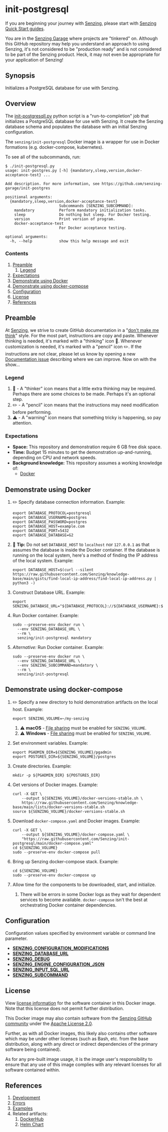 # init-postgresql

If you are beginning your journey with
[Senzing](https://senzing.com/),
please start with
[Senzing Quick Start guides](https://docs.senzing.com/quickstart/).

You are in the
[Senzing Garage](https://github.com/senzing-garage)
where projects are "tinkered" on.
Although this GitHub repository may help you understand an approach to using Senzing,
it's not considered to be "production ready" and is not considered to be part of the Senzing product.
Heck, it may not even be appropriate for your application of Senzing!

## Synopsis

Initializes a PostgreSQL database for use with Senzing.

## Overview

The [init-postgresqll.py](init-postgresql.py) python script is a "run-to-completion" job
that initializes a PostgreSQL database for use with Senzing.
It create the Senzing database schema
and populates the database with an initial Senzing configuration.

The `senzing/init-postgresql` Docker image is a wrapper for use in Docker formations (e.g. docker-compose, kubernetes).

To see all of the subcommands, run:

```console
$ ./init-postgresql.py
usage: init-postgres.py [-h] {mandatory,sleep,version,docker-acceptance-test} ...

Add description. For more information, see https://github.com/senzing-garage/init-postgres

positional arguments:
  {mandatory,sleep,version,docker-acceptance-test}
                        Subcommands [SENZING_SUBCOMMAND]:
    mandatory           Perform mandatory initialization tasks.
    sleep               Do nothing but sleep. For Docker testing.
    version             Print version of program.
    docker-acceptance-test
                        For Docker acceptance testing.

optional arguments:
  -h, --help            show this help message and exit
```

### Contents

1. [Preamble](#preamble)
    1. [Legend](#legend)
1. [Expectations](#expectations)
1. [Demonstrate using Docker](#demonstrate-using-docker)
1. [Demonstrate using docker-compose](#demonstrate-using-docker-compose)
1. [Configuration](#configuration)
1. [License](#license)
1. [References](#references)

## Preamble

At [Senzing](http://senzing.com),
we strive to create GitHub documentation in a
"[don't make me think](https://github.com/senzing-garage/knowledge-base/blob/main/WHATIS/dont-make-me-think.md)" style.
For the most part, instructions are copy and paste.
Whenever thinking is needed, it's marked with a "thinking" icon :thinking:.
Whenever customization is needed, it's marked with a "pencil" icon :pencil2:.
If the instructions are not clear, please let us know by opening a new
[Documentation issue](https://github.com/senzing-garage/init-postgresql/issues/new?template=documentation_request.md)
describing where we can improve.   Now on with the show...

### Legend

1. :thinking: - A "thinker" icon means that a little extra thinking may be required.
   Perhaps there are some choices to be made.
   Perhaps it's an optional step.
1. :pencil2: - A "pencil" icon means that the instructions may need modification before performing.
1. :warning: - A "warning" icon means that something tricky is happening, so pay attention.

### Expectations

- **Space:** This repository and demonstration require 6 GB free disk space.
- **Time:** Budget 15 minutes to get the demonstration up-and-running, depending on CPU and network speeds.
- **Background knowledge:** This repository assumes a working knowledge of:
  - [Docker](https://github.com/senzing-garage/knowledge-base/blob/main/WHATIS/docker.md)

## Demonstrate using Docker

1. :pencil2: Specify database connection information.
   Example:

    ```console
    export DATABASE_PROTOCOL=postgresql
    export DATABASE_USERNAME=postgres
    export DATABASE_PASSWORD=postgres
    export DATABASE_HOST=example.com
    export DATABASE_PORT=5432
    export DATABASE_DATABASE=G2

    ```

1. :thinking: **Tip:** Do not set `DATABASE_HOST` to `localhost` nor `127.0.0.1`
   as that assumes the database is inside the Docker container.
   If the database is running on the local system,
   here's a method of finding the IP address of the local system.
   Example:

    ```console
    export DATABASE_HOST=$(curl --silent https://raw.githubusercontent.com/Senzing/knowledge-base/main/gists/find-local-ip-address/find-local-ip-address.py | python3 -)

    ```

1. Construct Database URL.
   Example:

    ```console
    export SENZING_DATABASE_URL="${DATABASE_PROTOCOL}://${DATABASE_USERNAME}:${DATABASE_PASSWORD}@${DATABASE_HOST}:${DATABASE_PORT}/${DATABASE_DATABASE}"

    ```

1. Run Docker container.
   Example:

    ```console
    sudo --preserve-env docker run \
      --env SENZING_DATABASE_URL \
      --rm \
      senzing/init-postgresql mandatory

    ```

1. *Alternative:* Run Docker container.
   Example:

    ```console
    sudo --preserve-env docker run \
      --env SENZING_DATABASE_URL \
      --env SENZING_SUBCOMMAND=mandatory \
      --rm \
      senzing/init-postgresql

    ```

## Demonstrate using docker-compose

1. :pencil2: Specify a new directory to hold demonstration artifacts on the local host.
   Example:

    ```console
    export SENZING_VOLUME=~/my-senzing

    ```

    1. :warning:
       **macOS** - [File sharing](https://github.com/senzing-garage/knowledge-base/blob/main/HOWTO/share-directories-with-docker.md#macos)
       must be enabled for `SENZING_VOLUME`.
    1. :warning:
       **Windows** - [File sharing](https://github.com/senzing-garage/knowledge-base/blob/main/HOWTO/share-directories-with-docker.md#windows)
       must be enabled for `SENZING_VOLUME`.

1. Set environment variables.
   Example:

    ```console
    export PGADMIN_DIR=${SENZING_VOLUME}/pgadmin
    export POSTGRES_DIR=${SENZING_VOLUME}/postgres

    ```

1. Create directories.
   Example:

    ```console
    mkdir -p ${PGADMIN_DIR} ${POSTGRES_DIR}

    ```

1. Get versions of Docker images.
   Example:

    ```console
    curl -X GET \
        --output ${SENZING_VOLUME}/docker-versions-stable.sh \
        https://raw.githubusercontent.com/Senzing/knowledge-base/main/lists/docker-versions-stable.sh
    source ${SENZING_VOLUME}/docker-versions-stable.sh

    ```

1. Download `docker-compose.yaml` and Docker images.
   Example:

    ```console
    curl -X GET \
        --output ${SENZING_VOLUME}/docker-compose.yaml \
        "https://raw.githubusercontent.com/Senzing/init-postgresql/main/docker-compose.yaml"
    cd ${SENZING_VOLUME}
    sudo --preserve-env docker-compose pull

    ```

1. Bring up Senzing docker-compose stack.
   Example:

    ```console
    cd ${SENZING_VOLUME}
    sudo --preserve-env docker-compose up

    ```

1. Allow time for the components to be downloaded, start, and initialize.
    1. There will be errors in some Docker logs as they wait for dependent services to become available.
       `docker-compose` isn't the best at orchestrating Docker container dependencies.

## Configuration

Configuration values specified by environment variable or command line parameter.

- **[SENZING_CONFIGURATION_MODIFICATIONS](https://github.com/senzing-garage/knowledge-base/blob/main/lists/environment-variables.md#senzing_configuration_modifications)**
- **[SENZING_DATABASE_URL](https://github.com/senzing-garage/knowledge-base/blob/main/lists/environment-variables.md#senzing_database_url)**
- **[SENZING_DEBUG](https://github.com/senzing-garage/knowledge-base/blob/main/lists/environment-variables.md#senzing_debug)**
- **[SENZING_ENGINE_CONFIGURATION_JSON](https://github.com/senzing-garage/knowledge-base/blob/main/lists/environment-variables.md#senzing_engine_configuration_json)**
- **[SENZING_INPUT_SQL_URL](https://github.com/senzing-garage/knowledge-base/blob/main/lists/environment-variables.md#senzing_input_sql_url)**
- **[SENZING_SUBCOMMAND](https://github.com/senzing-garage/knowledge-base/blob/main/lists/environment-variables.md#senzing_subcommand)**

## License

View
[license information](https://senzing.com/end-user-license-agreement/)
for the software container in this Docker image.
Note that this license does not permit further distribution.

This Docker image may also contain software from the
[Senzing GitHub community](https://github.com/senzing-garage/)
under the
[Apache License 2.0](https://www.apache.org/licenses/LICENSE-2.0).

Further, as with all Docker images,
this likely also contains other software which may be under other licenses
(such as Bash, etc. from the base distribution,
along with any direct or indirect dependencies of the primary software being contained).

As for any pre-built image usage,
it is the image user's responsibility to ensure that any use of this image complies
with any relevant licenses for all software contained within.

## References

1. [Development](docs/development.md)
1. [Errors](docs/errors.md)
1. [Examples](docs/examples.md)
1. Related artifacts:
    1. [DockerHub](https://hub.docker.com/r/senzing/init-postgresql)
    1. [Helm Chart](https://github.com/senzing-garage/charts/tree/main/charts/senzing-init-postgresql)
